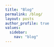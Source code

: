 ```yaml
---
title: "Blog"
permalink: /blog/
layout: posts
author_profile: true
values:
  sidebar:
    nav: "blog"
---
```

